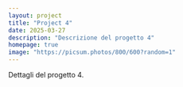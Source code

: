 ```yaml
---
layout: project
title: "Project 4"
date: 2025-03-27
description: "Descrizione del progetto 4"
homepage: true
image: "https://picsum.photos/800/600?random=1"
---
```


Dettagli del progetto 4.
